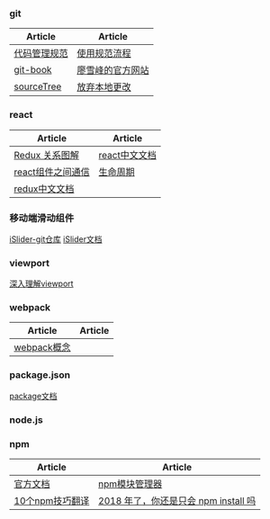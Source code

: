 ### git
| Article | Article |
| - | - |
| [代码管理规范](https://www.jianshu.com/p/74268bf8c270) | [使用规范流程](http://www.ruanyifeng.com/blog/2015/08/git-use-process.html) |
| [git-book](https://git-scm.com/book/zh/v2) | [廖雪峰的官方网站](https://www.liaoxuefeng.com/wiki/0013739516305929606dd18361248578c67b8067c8c017b000)|
| [sourceTree](https://www.cnblogs.com/tian-xie/p/6264104.html) | [放弃本地更改](https://blog.csdn.net/chinacmt/article/details/52221733)|

### react
| Article | Article |
| - | - |
| [Redux 关系图解](https://segmentfault.com/a/1190000011473973) | [react中文文档](https://react.docschina.org/) |
| [react组件之间通信](http://taobaofed.org/blog/2016/11/17/react-components-communication/) | [生命周期](https://segmentfault.com/a/1190000016617400#articleHeader2) |
|[redux中文文档](https://cn.redux.js.org/)||

### 移动端滑动组件
[iSlider-git仓库](https://github.com/BE-FE/iSlider)
[iSlider文档](http://eux.baidu.com/iSlider/demo/index_chinese.html)

### viewport
[深入理解viewport](https://www.cnblogs.com/2050/p/3877280.html)

### webpack
| Article | Article |
| - | - |
| [webpack概念](https://webpack.docschina.org/concepts/) | |

### package.json
[package文档](https://github.com/ruanyf/jstutorial/blob/gh-pages/nodejs/packagejson.md)

### node.js

### npm
| Article | Article |
| - | - |
|[官方文档](https://docs.npmjs.com/cli/init)|[npm模块管理器](http://javascript.ruanyifeng.com/nodejs/npm.html)|
|[10个npm技巧翻译](https://www.tuicool.com/articles/veERRje)|[2018 年了，你还是只会 npm install 吗](https://juejin.im/post/5ab3f77df265da2392364341)|
